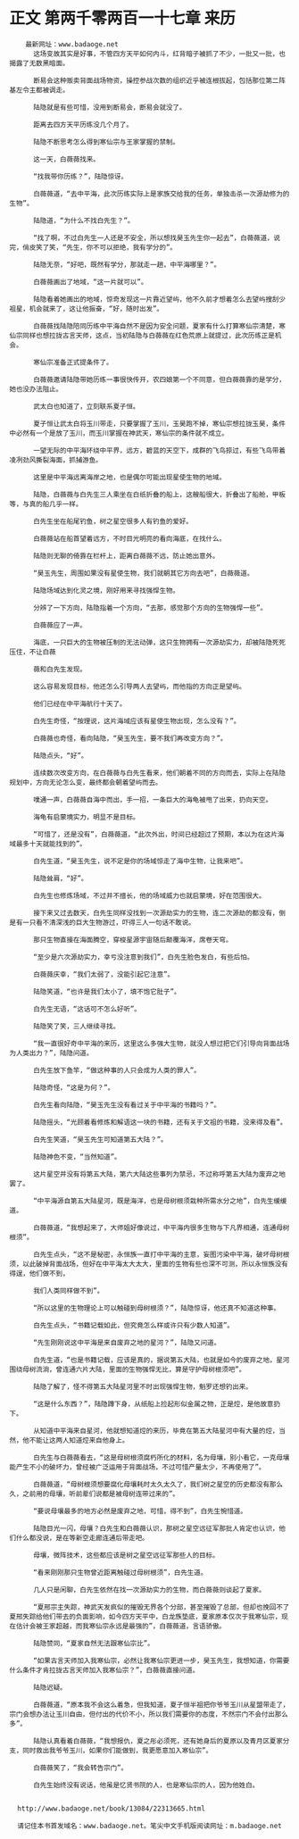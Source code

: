 # 正文 第两千零两百一十七章 来历
        最新网址：www.badaoge.net
          这场变故其实是好事，不管四方天平如何内斗，红背暗子被抓了不少，一批又一批，也揭露了无数黑暗面。
      
          断易会这种贩卖背面战场物资，操控参战次数的组织近乎被连根拔起，包括那位第二阵基左令主都被调走。
      
          陆隐就是有些可惜，没用到断易会，断易会就没了。
      
          距离去四方天平历练没几个月了。
      
          陆隐不断思考怎么得到寒仙宗与王家掌握的禁制。
      
          这一天，白薇薇找来。
      
          “找我带你历练？”，陆隐惊讶。
      
          白薇薇道，“去中平海，此次历练实际上是家族交给我的任务，单独击杀一次源劫修为的生物”。
      
          陆隐道，“为什么不找白先生？”。
      
          “找了啊，不过白先生一人还是不安全，所以想找昊玉先生你一起去”，白薇薇道，说完，俏皮笑了笑，“先生，你不可以拒绝，我有学分的”。
      
          陆隐无奈，“好吧，既然有学分，那就走一趟，中平海哪里？”。
      
          白薇薇画出了地域，“这一片就可以”。
      
          陆隐看着她画出的地域，惊奇发现这一片靠近望屿，他不久前才想着怎么去望屿搜刮少祖星，机会就来了，这让他振奋，“好，随时出发”。
      
          白薇薇找陆隐陪同历练中平海自然不是因为安全问题，夏家有什么打算寒仙宗清楚，寒仙宗同样也想拉拢古言天师，这点，当初陆隐与白薇薇在红色荒原上就提过，此次历练正是机会。
      
          寒仙宗准备正式提条件了。
      
          白薇薇邀请陆隐带她历练一事很快传开，农四娘第一个不同意，但白薇薇靠的是学分，她也没办法阻止。
      
          武太白也知道了，立刻联系夏子恒。
      
          夏子恒让武太白将玉川带走，只要掌握了玉川，玉昊跑不掉，寒仙宗想拉拢玉昊，条件中必然有一个是放了玉川，而玉川掌握在神武天，寒仙宗的条件就不成立。
      
          一望无际的中平海环绕中平界，远方，碧蓝的天空下，成群的飞鸟掠过，有些飞鸟带着凌冽劲风撕裂海面，抓捕游鱼。
      
          这里是中平海远离海岸之地，也是偶尔可能出现星使生物的地域。
      
          陆隐，白薇薇与白先生三人乘坐在白纸折叠的船上，这艘船很大，折叠出了船舱，甲板等，与真的船几乎一样。
      
          白先生坐在船尾钓鱼，树之星空很多人有钓鱼的爱好。
      
          白薇薇站在船首望着远方，不时目光明亮的看向海底，在找什么。
      
          陆隐则无聊的倚靠在栏杆上，距离白薇薇不远，防止她出意外。
      
          “昊玉先生，周围如果没有星使生物，我们就朝其它方向去吧”，白薇薇道。
      
          陆隐场域达到化灵之境，刚好用来寻找强悍生物。
      
          分辨了一下方向，陆隐指着一个方向，“去那，感觉那个方向的生物强悍一些”。
      
          白薇薇应了一声。
      
          海底，一只巨大的生物被压制的无法动弹，这只生物拥有一次源劫实力，却被陆隐死死压住，不让白薇
      
          薇和白先生发现。
      
          这么容易发现目标，他还怎么引导两人去望屿，而他指的方向正是望屿。
      
          他们已经在中平海航行十天了。
      
          白先生奇怪，“按理说，这片海域应该有星使生物出现，怎么没有？”。
      
          白薇薇也奇怪，看向陆隐，“昊玉先生，要不我们再改变方向？”。
      
          陆隐点头，“好”。
      
          连续数次改变方向，在白薇薇与白先生看来，他们朝着不同的方向而去，实际上在陆隐规划中，方向无论怎么变，最终都会朝着望屿而去。
      
          噗通一声，白薇薇自海中而出，手一招，一条巨大的海龟被甩了出来，扔向天空。
      
          海龟有启蒙境实力，明显不是目标。
      
          “可惜了，还是没有”，白薇薇道，“此次外出，时间已经超过了预期，本以为在这片海域最多十天就能找到的”。
      
          白先生道，“昊玉先生，说不定是你的场域惊走了海中生物，让我来吧”。
      
          陆隐耸肩，“好”。
      
          白先生也修炼场域，不过并不擅长，他的场域威力也就启蒙境，好在范围很大。
      
          接下来又过去数天，白先生同样没找到一次源劫实力的生物，连二次源劫的都没有，倒是有一只看不清深浅的巨大生物游过，吓得三人一句话不敢说。
      
          那只生物直接在海面腾空，穿梭星源宇宙随后颠覆海洋，席卷天穹。
      
          “至少是六次源劫实力，幸亏没注意到我们”，白先生脸色发白，有些后怕。
      
          白薇薇庆幸，“我们太弱了，没能引起它注意”。
      
          陆隐笑道，“也许是我们太小了，填不饱它肚子”。
      
          白先生无语，“这话可不怎么好听”。
      
          陆隐笑了笑，三人继续寻找。
      
          “我一直很好奇中平海的来历，这里这么多强大生物，就没人想过把它们引导向背面战场为人类出力？”，陆隐问道。
      
          白先生放下鱼竿，“做这种事的人只会成为人类的罪人”。
      
          陆隐奇怪，“这是为何？”。
      
          白先生看向陆隐，“昊玉先生没有看过关于中平海的书籍吗？”。
      
          陆隐摇头，“光顾着看修炼和解语这一块的书籍，还有关于文祖的书籍，没来得及看”。
      
          白先生笑道，“昊玉先生可知道第五大陆？”。
      
          陆隐神色不变，“当然知道”。
      
          这片星空并没有将第五大陆，第六大陆这些事列为禁忌，不过称呼第五大陆为废弃之地罢了。
      
          “中平海源自第五大陆星河，既是海洋，也是母树根须栽种所需水分之地”，白先生缓缓道。
      
          白薇薇道，“我想起来了，大师姐好像说过，中平海内很多生物与下凡界相通，连通母树根须”。
      
          白先生点头，“这不是秘密，永恒族一直打中平海的主意，妄图污染中平海，破坏母树根须，以此破掉背面战场，但好在中平海太大太大，里面的生物有些也深不可测，所以永恒族没有得逞，他们做不到，
      
          我们人类同样做不到”。
      
          “所以这里的生物理论上可以触碰到母树根须？”，陆隐惊讶，他还真不知道这种事。
      
          白先生点头，“书籍记载如此，但究竟怎么样或许只有少数人知道”。
      
          “先生刚刚说这中平海是来自废弃之地的星河？”，陆隐又问道。
      
          白先生道，“也是书籍记载，应该是真的，据说第五大陆，也就是如今的废弃之地，星河围绕母树流淌，曾连通六片大陆，里面的生物强悍无比，算是守护母树根须吧”。
      
          陆隐了解了，怪不得第五大陆星河里不时出现强悍生物，魁罗还想钓出来。
      
          “这是什么东西？”，陆隐蹲下身，从纸船上捡起形似金属之物，正是焢，是他故意扔下。
      
          从知道中平海来自星河，他就想知道焢的来历，毕竟在第五大陆星河中有大量的焢，当然，他不能让这两人知道焢来自他身上。
      
          白先生与白薇薇看去，“这是母树根须腐朽所化的材料，名为母壤，别小看它，一克母壤能产生不小的破坏力，曾经被广泛运用于背面战场，不过可惜产量太少，不再使用了”。
      
          白薇薇道，“母树根须想要腐化母壤耗时太久太久了，我们树之星空的历史都没有那么久，之前用的母壤，听前辈们说都是被母树连带过来的”。
      
          “要说母壤最多的地方必然是废弃之地，可惜，得不到”，白先生惋惜道。
      
          陆隐目光一闪，母壤？白先生和白薇薇认识，那树之星空远征军那批人肯定也认识，他们什么都没说，是在等新空走廊连通后带走吧。
      
          母壤，微阵技术，这些都应该是树之星空远征军那些人的目标。
      
          “看来刚刚那只生物曾近距离触碰过母树根须”，白先生道。
      
          几人只是闲聊，白先生依然在找一次源劫实力的生物，而白薇薇则谈起了夏家。
      
          “夏邢宗主失踪，神武天发疯似的摧毁无界各个分部，甚至摧毁了总部，但却也挽回不了夏邢失踪给他们带去的负面影响，如今四方天平中，白龙族垫底，夏家原本仅次于我寒仙宗，现在估计会被王家超越，而我寒仙宗永远是最强的”，白薇薇道，言语骄傲。
      
          陆隐赞同，“夏家自然无法跟寒仙宗比”。
      
          “如果古言天师加入我寒仙宗，必然让我寒仙宗更进一步，昊玉先生，我想知道，你需要什么条件才肯拉拢古言天师加入我寒仙宗？”，白薇薇直接问道。
      
          陆隐迟疑。
      
          白薇薇道，“原本我不会这么着急，但我知道，夏子恒半祖把你爷爷玉川从星盟带走了，宗门会想办法让玉川自由，但付出的代价不小，所以我们需要你的态度，不然宗门不会付出那么多”。
      
          陆隐认真看着白薇薇，“我想报仇，夏之彤必须死，还有她身后的夏原以及青月区夏家分支，同时救出我爷爷玉川，如果你们能做到，我更愿意加入寒仙宗”。
      
          白薇薇笑了，“我会转告宗门”。
      
          白先生始终没有说话，他虽是忆贤书院的人，也是寒仙宗的人，因为他姓白。
      
      
      http://www.badaoge.net/book/13084/22313665.html
      
      请记住本书首发域名：www.badaoge.net。笔尖中文手机版阅读网址：m.badaoge.net